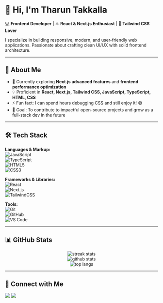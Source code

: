 # 👋 Hi, I'm Tharun Takkalla  

💻 **Frontend Developer** | ⚛️ **React & Next.js Enthusiast** | 🎨 **Tailwind CSS Lover**  

I specialize in building responsive, modern, and user-friendly web applications. Passionate about crafting clean UI/UX with solid frontend architecture.  

---

## 🚀 About Me  
- 🌱 Currently exploring **Next.js advanced features** and **frontend performance optimization**  
- 💡 Proficient in **React, Next.js, Tailwind CSS, JavaScript, TypeScript, HTML, CSS**  
- ⚡ Fun fact: I can spend hours debugging CSS and still enjoy it! 😅  
- 🎯 Goal: To contribute to impactful open-source projects and grow as a full-stack dev in the future  

---

## 🛠️ Tech Stack  

**Languages & Markup:**  
![JavaScript](https://img.shields.io/badge/-JavaScript-F7DF1E?logo=javascript&logoColor=000)  
![TypeScript](https://img.shields.io/badge/-TypeScript-3178C6?logo=typescript&logoColor=fff)  
![HTML5](https://img.shields.io/badge/-HTML5-E34F26?logo=html5&logoColor=fff)  
![CSS3](https://img.shields.io/badge/-CSS3-1572B6?logo=css3&logoColor=fff)  

**Frameworks & Libraries:**  
![React](https://img.shields.io/badge/-React-61DAFB?logo=react&logoColor=000)  
![Next.js](https://img.shields.io/badge/-Next.js-000000?logo=nextdotjs&logoColor=fff)  
![TailwindCSS](https://img.shields.io/badge/-TailwindCSS-38B2AC?logo=tailwindcss&logoColor=fff)  

**Tools:**  
![Git](https://img.shields.io/badge/-Git-F05032?logo=git&logoColor=fff)  
![GitHub](https://img.shields.io/badge/-GitHub-181717?logo=github&logoColor=fff)  
![VS Code](https://img.shields.io/badge/-VSCode-0078d7?logo=visual-studio-code&logoColor=fff)  

---

## 📊 GitHub Stats  

<p align="center">
  <img src="https://github-readme-streak-stats.herokuapp.com/?user=Taruntakkalla&theme=radical" alt="streak stats" />
  <br/>
  <img src="https://github-readme-stats.vercel.app/api?username=Taruntakkalla&show_icons=true&theme=radical" alt="github stats" />
  <br/>
  <img src="https://github-readme-stats.vercel.app/api/top-langs/?username=Taruntakkalla&layout=compact&theme=radical" alt="top langs" />
</p>

---

## 🤝 Connect with Me  
<p align="left">
<a href="https://linkedin.com/in/tarun1402" target="_blank"><img src="https://img.shields.io/badge/LinkedIn-blue?logo=linkedin&logoColor=white" /></a>
<a href="mailto:your-tharunvalmiki1402@gmail.com"><img src="https://img.shields.io/badge/Email-red?logo=gmail&logoColor=white" /></a>
</p>
